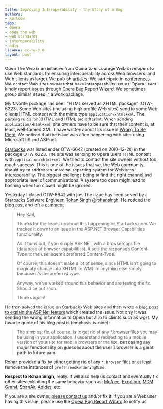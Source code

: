 ```yaml
---
title: Improving Interoperability - the Story of a Bug
authors:
- karlcow
tags:
- Opera
- open the web
- web standards
- interoperability
- odin
license: cc-by-3.0
layout: post
---
```


<p>Open The Web is an initiative from Opera to encourage Web developers to use Web standards for ensuring interoperability across Web browsers (and Web clients as large). We publish <a href="http://dev.opera.com/">articles</a>. We participate in <a href="http://my.opera.com/ODIN/blog/2011/03/24/opera-developer-relations-team-april-events">conferences</a>. We contact Web sites owners that have interoperability issues. Opera users kindly report issues through <a href="https://bugs.opera.com/wizard/">Opera Bug Report Wizard</a>. We sometimes group similar issues in a work package.</p>

<p>My favorite package has been &#8220;HTML served as XHTML package&#8221; (OTW-6223). Some Web sites (including high profile Web sites) send to some Web clients HTML content with the mime type <code>application/xhtml+xml</code>. The parsing rules for XHTML and HTML are different. When sending <code>application/xhtml+xml</code>, site owners have to be sure that their content is, at least, well-formed XML. I have written about this issue in <a href="http://my.opera.com/karlcow/blog/2011/03/03/wrong-to-be-right-with-xhtml">Wrong To Be Right</a>. We noticed that the issue was often happening with sites using Microsoft IIS and ASP.net.</p>

<p><a href="http://www.starbucks.com">Starbucks</a> was listed under OTW-6642 (created on 2010-12-20) in the package OTW-6223. The site was sending to Opera users HTML content with  <code>application/xhtml+xml</code>. We tried to contact the site owners without too much success. This is one of the issues that we, the Web community, should try to address: a universal reporting system for Web sites interoperability. The biggest challenge being to find the right channel and appropriate level of communications. A system too open might lead to bashing when too closed might be ignored. </p>

<p>Yesterday I closed OTW-6642 with joy. The issue has been solved by a Starbucks Software Engineer, <a href="http://www.rohanradio.com/">Rohan Singh</a> <a href="http://twitter.com/rohansingh">@rohansingh</a>. He noticed the <a href="http://my.opera.com/karlcow/blog/2011/03/03/wrong-to-be-right-with-xhtml">blog post</a> and left a <a href="http://my.opera.com/karlcow/blog/2011/03/03/wrong-to-be-right-with-xhtml#comment56718692">comment</a></p>

<blockquote>
  <p>Hey Karl, </p>

<p>Thanks for the heads up about this happening on Starbucks.com. We tracked it down to an issue in the ASP.NET Browser Capabilities functionality. </p>

<p>As it turns out, if you supply ASP.NET with a browsercaps file (database of browser capabilities), it sets the response&#8217;s Content-Type to the user agent&#8217;s preferred Content-Type. </p>

<p>Of course, this doesn&#8217;t make a lot of sense, since HTML isn&#8217;t going to magically change into XHTML or WML or anything else simply because it&#8217;s the preferred type. </p>

<p>Anyway, we&#8217;ve worked around this behavior and are testing the fix. Should be out soon. </p>

<p>Thanks again!</p>
</blockquote>

<p>He then solved the issue on Starbucks Web sites and then wrote a <a href="http://www.rohanradio.com/getting-aspnet-to-play-nice-with-opera-wget">blog post to explain the ASP.Net feature</a> which created the issue. Not only it was sending the wrong information to Opera but also to clients such as wget. My favorite quote of his blog post is (emphasis is mine):</p>

<blockquote>
  <p>The simplest fix, of course, is to get rid of any *.browser files you may be using in your application. I understand redirecting to a mobile version of your site for mobile browsers or the like, <strong>but basing any major functionality on guesses about the user&#8217;s browser is a great path to future pain.</strong></p>
</blockquote>

<p>Rohan provided a fix by either getting rid of any  <code>*.browser</code> files or at least remove the instances of <code>preferrendRenderingMime</code>.</p>

<p><strong>Respect to Rohan Singh</strong>, really. It will also help us contact and eventually fix other sites exhibiting the same behavior such as: <a href="http://home.mcafee.com/Root/stdLandingPage.aspx">McAfee</a>, <a href="http://www.excalibur.com">Excalibur</a>, <a href="http://www.mgmgrand.com/">MGM Grand</a>, <a href="http://www.spanair.com/web/">SpanAir</a>, <a href="http://www.adidas.com/us/micoach/">Adidas</a>, etc.</p>

<p>If you are a site owner, <a href="http://twitter.com/odevrel">please contact us</a> and/or fix it.
If you are a Web user having this issue, please use the <a href="https://bugs.opera.com/wizard/">Opera Bug Report Wizard</a> to notify us.</p>
